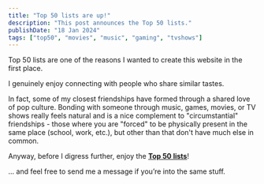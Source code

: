```yaml
---
title: "Top 50 lists are up!"
description: "This post announces the Top 50 lists."
publishDate: "18 Jan 2024"
tags: ["top50", "movies", "music", "gaming", "tvshows"]
---
```


Top 50 lists are one of the reasons I wanted to create this website in the first place.

I genuinely enjoy connecting with people who share similar tastes.

In fact, some of my closest friendships have formed through a shared love of pop culture. Bonding with someone through
music, games, movies, or TV shows really feels natural and is a nice complement to "circumstantial" friendships - those
where you are "forced" to be physically present in the same place (school, work, etc.), but other than that don't have
much else in common.

Anyway, before I digress further, enjoy the [**Top 50 lists**](/top-50)!

... and feel free to send me a message if you’re into the same stuff.
